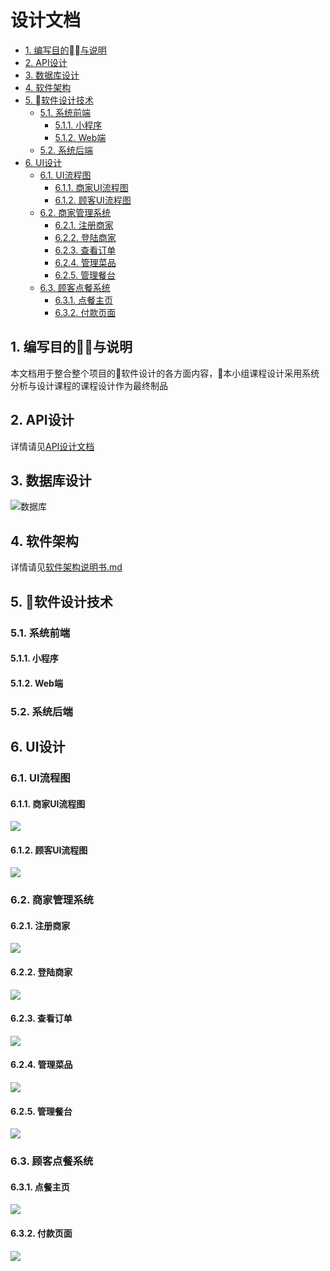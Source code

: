 # 设计文档

<!-- TOC depthFrom:2 -->

- [1. 编写目的与说明](#1-编写目的与说明)
- [2. API设计](#2-api设计)
- [3. 数据库设计](#3-数据库设计)
- [4. 软件架构](#4-软件架构)
- [5. 软件设计技术](#5-软件设计技术)
    - [5.1. 系统前端](#51-系统前端)
        - [5.1.1. 小程序](#511-小程序)
        - [5.1.2. Web端](#512-web端)
    - [5.2. 系统后端](#52-系统后端)
- [6. UI设计](#6-ui设计)
    - [6.1. UI流程图](#61-ui流程图)
        - [6.1.1. 商家UI流程图](#611-商家ui流程图)
        - [6.1.2. 顾客UI流程图](#612-顾客ui流程图)
    - [6.2. 商家管理系统](#62-商家管理系统)
        - [6.2.1. 注册商家](#621-注册商家)
        - [6.2.2. 登陆商家](#622-登陆商家)
        - [6.2.3. 查看订单](#623-查看订单)
        - [6.2.4. 管理菜品](#624-管理菜品)
        - [6.2.5. 管理餐台](#625-管理餐台)
    - [6.3. 顾客点餐系统](#63-顾客点餐系统)
        - [6.3.1. 点餐主页](#631-点餐主页)
        - [6.3.2. 付款页面](#632-付款页面)

<!-- /TOC -->

## 1. 编写目的与说明
本文档用于整合整个项目的软件设计的各方面内容，本小组课程设计采用系统分析与设计课程的课程设计作为最终制品


## 2. API设计
详情请见[API设计文档](API%20Design/总览.md)

## 3. 数据库设计
![数据库](Database%20design/好吃易点系统数据库设计.png)

## 4. 软件架构
详情请见[软件架构说明书.md](Software%20Architecture%20Document/软件架构说明书.md)

## 5. 软件设计技术
### 5.1. 系统前端
#### 5.1.1. 小程序

#### 5.1.2. Web端

### 5.2. 系统后端

## 6. UI设计
### 6.1. UI流程图
#### 6.1.1. 商家UI流程图
![](UI%20Flow/merchant%20UI%20flow.png)
#### 6.1.2. 顾客UI流程图
![](UI%20Flow/customer%20UI%20flow.png)
### 6.2. 商家管理系统
#### 6.2.1. 注册商家
![](UI%20Design/商家管理系统-Web2.0/商家管理系统_注册商家用例_UI设计.png)
#### 6.2.2. 登陆商家
![](UI%20Design/商家管理系统-Web2.0/商家管理系统_登陆商家用例_UI设计.png)
#### 6.2.3. 查看订单
![](UI%20Design/商家管理系统-Web2.0/商家管理系统_查看订单用例_UI设计.png)
#### 6.2.4. 管理菜品
![](UI%20Design/商家管理系统-Web2.0/商家管理系统_管理菜品用例_UI设计.png)
#### 6.2.5. 管理餐台
![](UI%20Design/商家管理系统-Web2.0/商家管理系统_管理餐台用例_UI设计.png)
### 6.3. 顾客点餐系统
#### 6.3.1. 点餐主页
![](UI%20Design/顾客点餐系统-微信小程序/实现页面截图/点餐主页.png)
#### 6.3.2. 付款页面
![](UI%20Design/顾客点餐系统-微信小程序/实现页面截图/付款页面.png)
